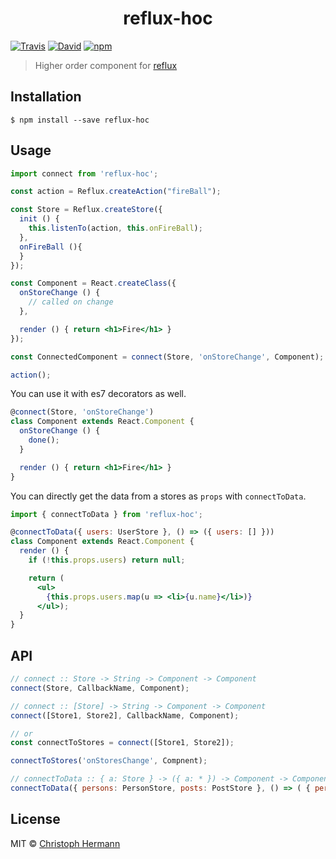 <h1 align="center">reflux-hoc</h1>

[![Travis](https://img.shields.io/travis/stoeffel/reflux-hoc.svg?style=flat-square)](https://travis-ci.org/stoeffel/reflux-hoc)
[![David](https://img.shields.io/david/stoeffel/reflux-hoc.svg?style=flat-square)](https://david-dm.org/stoeffel/reflux-hoc)
[![npm](https://img.shields.io/npm/v/reflux-hoc.svg?style=flat-square)](https://www.npmjs.com/package/reflux-hoc)

> Higher order component for [reflux][r]

## Installation

```
$ npm install --save reflux-hoc
```

## Usage

```jsx
import connect from 'reflux-hoc';

const action = Reflux.createAction("fireBall");

const Store = Reflux.createStore({
  init () {
    this.listenTo(action, this.onFireBall);
  },
  onFireBall (){
  }
});

const Component = React.createClass({
  onStoreChange () {
    // called on change
  },

  render () { return <h1>Fire</h1> }
});

const ConnectedComponent = connect(Store, 'onStoreChange', Component);

action();
```

You can use it with es7 decorators as well.

```jsx
@connect(Store, 'onStoreChange')
class Component extends React.Component {
  onStoreChange () {
    done();
  }

  render () { return <h1>Fire</h1> }
}
```

You can directly get the data from a stores as `props` with `connectToData`.

```jsx
import { connectToData } from 'reflux-hoc';

@connectToData({ users: UserStore }, () => ({ users: [] }))
class Component extends React.Component {
  render () {
    if (!this.props.users) return null;

    return (
      <ul>
        {this.props.users.map(u => <li>{u.name}</li>)}
      </ul>);
  }
}
```


## API

```js
// connect :: Store -> String -> Component -> Component
connect(Store, CallbackName, Component);

// connect :: [Store] -> String -> Component -> Component
connect([Store1, Store2], CallbackName, Component);

// or
const connectToStores = connect([Store1, Store2]);

connectToStores('onStoresChange', Compnent);

// connectToData :: { a: Store } -> ({ a: * }) -> Component -> Component
connectToData({ persons: PersonStore, posts: PostStore }, () => ( { persons: [], posts: [] } ), Component);
```


## License

MIT © [Christoph Hermann](http://stoeffel.github.io)

[r]: https://github.com/reflux/refluxjs
